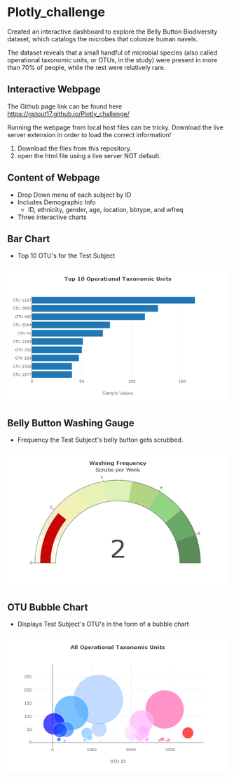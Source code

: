 # Plotly_challenge

Created an interactive dashboard to explore the Belly Button Biodiversity dataset, which catalogs the microbes that colonize human navels.

The dataset reveals that a small handful of microbial species (also called operational taxonomic units, or OTUs, in the study) were present in more than 70% of people, while the rest were relatively rare.

## Interactive Webpage
The Github page link can be found here https://gstout17.github.io/Plotly_challenge/

Running the webpage from local host files can be tricky. Download the live server extension in order to load the correct information!
1. Download the files from this repository.
2. open the html file using a live server NOT default. 

## Content of Webpage
- Drop Down menu of each subject by ID
- Includes Demographic Info
  - ID, ethnicity, gender, age, location, bbtype, and wfreq
 - Three interactive charts
 
## Bar Chart
-  Top 10 OTU's for the Test Subject
<p align="center"><img src="https://github.com/GStout17/Plotly_challenge/blob/main/images/Bar.png" alt="Demographic Info"></p>

## Belly Button Washing Gauge
- Frequency the Test Subject's belly button gets scrubbed.
<p align="center"><img src="https://github.com/GStout17/Plotly_challenge/blob/main/images/Gauge.png" alt="Demographic Info"></p>

## OTU Bubble Chart
- Displays Test Subject's OTU's in the form of a bubble chart
<p align="center"><img src="https://github.com/GStout17/Plotly_challenge/blob/main/images/Bubble.png" alt="Demographic Info"></p>
